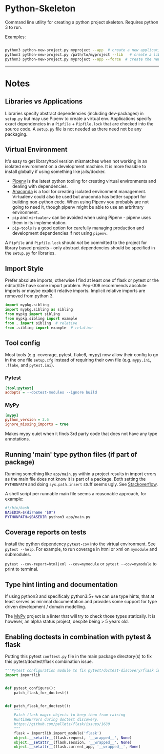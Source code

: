 # Python-Skeleton

Command line utility for creating a python project skeleton. Requires python 3 to run.

Examples:

```bash

python3 python-new-project.py myproject --app  # create a new application based project in ./myproject
python3 python-new-project.py /path/to/myproject --lib   # create a library project in /path/to/myproject
python3 python-new-project.py myproject --app --force  # create the new project overwriting any existing skeleton files
```

---

# Notes

## Libraries vs Applications

Libraries specify abstract dependencies (including dev-packages) in `setup.py` but may use Pipenv to create a virtual env.
Applications specify exact dependencies in a `Pipfile` + `Pipfile.lock` that are checked into the source code. A `setup.py` file is not needed as there need not be any packaging.

## Virtual Environment

It's easy to get library/tool version mismatches when not working in an isolated environment on a development machine. It is more feasible to install globally if using something like jails/docker.

- [Pipenv](https://pipenv.org/) is the latest python tooling for creating virtual environments and dealing with dependencies.
- [Anaconda](https://docs.continuum.io/anaconda/install) is a tool for creating isolated environment management. Virtualenv could also be used but anaconda has better support for building non-python code. When using Pipenv you probably are not going to need it, though pipenv might be
able to use an arbritrary environment.
- `pip` and `virtualenv` can be avoided when using Pipenv - pipenv uses them in its implementation.
- `pip-tools` is a good option for carefully managing production and development dependencies if not using `pipenv`.

A `Pipfile` and `Pipfile.lock` should *not* be committed to the project for library based projects - only abstract
dependencies should be specified in the `setup.py` for libraries.


## Import Style

Prefer absolute imports, otherwise I find at least one of flask or pytest or the editor/IDE have some import problem.
Pep-008 recommends absolute imports or maybe explicit relative imports. Implicit relative imports are removed from python 3.

```python
import mypkg.sibling
import mypkg.sibling as sibling
from mypkg import sibling
from mypkg.sibling import example
from . import sibling  # relative
from .sibling import example  # relative
```

## Tool config

Most tools (e.g. coverage, pytest, flake8, mypy) now allow their config to go in the one file `setup.cfg` instead of
requiring their own file (e.g. `mypy.ini`, `.flake`, and `pytest.ini`).

### Pytest

```ini
[tool:pytest]
addopts = --doctest-modules --ignore build
```

### MyPy

```ini
[mypy]
python_version = 3.6
ignore_missing_imports = true
```

Makes mypy quiet when it finds 3rd party code that does not have any type annotations.

## Running 'main' type python files (if part of package)

Running something like `app/main.py` within a project results in import errors as the main file does not know it is part of a package. Both setting the `PYTHONPATH` and doing `sys.path.insert` stuff seems ugly. See [Stackoverflow](http://stackoverflow.com/questions/1893598/pythonpath-vs-sys-path).

A shell script per runnable main file seems a reasonable approach, for example:

```bash
#!/bin/bash
BASEDIR=$(dirname "$0")
PYTHONPATH=$BASEDIR python3 app/main.py
```

## Coverage reports on tests

Install the python dependency `pytest-cov` into the virtual environment.
See `pytest --help`. For example, to run coverage in html or xml on `mymodule` and submodules.

`pytest --cov-report=html|xml --cov=mymodule` or `pytest --cov=mymodule` to print to terminal.

## Type hint linting and documentation

If using python3 and specificaly python3.5+ we can use type hints, that at least serves as minimal documentation and
provides some support for type driven development / domain modelling.

The [MyPy](http://mypy.readthedocs.io/en/latest/) project is a linter that will try to check those types statically.
It is however, an alpha status project, despite being > 5 years old.

## Enabling doctests in combination with pytest & flask

Putting this pytest `conftest.py` file in the main package directory(s) to fix this pytest/doctest/flask combination issue.

```python
"""Pytest configuration module to fix pytest/doctest-discovery/flask interaction issue."""
import importlib


def pytest_configure():
    patch_flask_for_doctest()


def patch_flask_for_doctest():
    """
    Patch flask magic objects to keep them from raising
    RuntimeErrors during doctest discovery.
    https://github.com/pallets/flask/issues/1680
    """
    flask = importlib.import_module('flask')
    object.__setattr__(flask.request, '__wrapped__', None)
    object.__setattr__(flask.session, '__wrapped__', None)
    object.__setattr__(flask.current_app, '__wrapped__', None)
```
